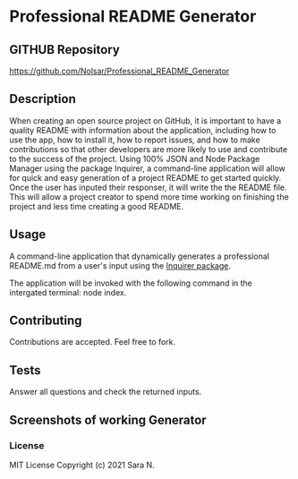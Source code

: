 # Professional README Generator

## GITHUB Repository
https://github.com/Nolsar/Professional_README_Generator


## Description
When creating an open source project on GitHub, it is important to have a quality README with information about the application, including how to use the app, how to install it, how to report issues, and how to make contributions so that other developers are more likely to use and contribute to the success of the project. 
Using 100% JSON and Node Package Manager using the package Inquirer, a command-line application will allow for quick and easy generation of a project README to get started quickly. Once the user has inputed their responser, it will write the the README file. This will allow a project creator to spend more time working on finishing the project and less time creating a good README.

## Usage 
<!-- screnncastify -->
<!-- [![usage video](readme-generator-tutorial.gif)](https://drive.google.com/file/d/1S11bCuwkcpm8KrDXaqcMQJ82nAFb9-Tv/view?usp=sharing "Click Me!") -->


A command-line application that dynamically generates a professional README.md from a user's input using the [Inquirer package](https://www.npmjs.com/package/inquirer). 

The application will be invoked with the following command in the intergated terminal: node index.

## Contributing
Contributions are accepted. Feel free to fork.

## Tests
Answer all questions and check the returned inputs.

## Screenshots of working Generator
<!-- <img src="./myimage.jpg"> -->

### License
MIT License
Copyright (c) 2021 Sara N.
